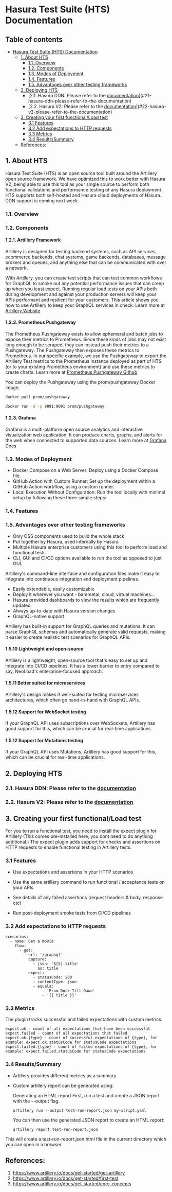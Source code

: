 # Hasura Test Suite (HTS) Documentation

## Table of contents

- [Hasura Test Suite (HTS) Documentation](#hasura-test-suite-hts-documentation)
  - [1. About HTS](#1-about-hts)
    - [1.1. Overview](#11-overview)
    - [1.2. Components](#12-components)
    - [1.3. Modes of Deployment](#13-modes-of-deployment)
    - [1.4. Features](#14-features)
    - [1.5. Advantages over other testing frameworks](#15-advantages-over-other-testing-frameworks)
  - [2. Deploying HTS](#2-deploying-hts)
    - [2.1. Hasura DDN: Please refer to the [documentation]()](#21-hasura-ddn-please-refer-to-the-documentation)
    - [2.2. Hasura V2: Please refer to the [documentation]()](#22-hasura-v2-please-refer-to-the-documentation)
  - [3. Creating your first functional/Load test](#3-creating-your-first-functionalload-test)
    - [3.1 Features](#31-features)
    - [3.2 Add expectations to HTTP requests](#32-add-expectations-to-http-requests)
    - [3.3 Metrics](#33-metrics)
    - [3.4 Results/Summary](#34-resultssummary)
  - [References:](#references)



## 1. About HTS

Hasura Test Suite (HTS) is an open source tool built around the Artillery open source framework. We have optimized this to work better with Hasura V2, being able to use this tool as your single source to perform both functional validations and performance testing of any Hasura deployment. HTS supports both self-hosted and Hasura cloud deployments of Hasura. DDN support is coming next week.

### 1.1. Overview

### 1.2. Components

#### 1.2.1. Artillery Framework
Artillery is designed for testing backend systems, such as API services, ecommerce backends, chat systems, game backends, databases, message brokers and queues, and anything else that can be communicated with over a network.

With Artillery, you can create test scripts that can test common workflows for GraphQL to smoke out any potential performance issues that can creep up when you least expect. Running regular load tests on your APIs both during development and against your production servers will keep your APIs performant and resilient for your customers. This article shows you how to use Artillery to keep your GraphQL services in check. Learn more at [Artillery Website](https://www.artillery.io/docs)

#### 1.2.2. Prometheus Pushgateway
The Prometheus Pushgateway exists to allow ephemeral and batch jobs to expose their metrics to Prometheus. Since these kinds of jobs may not exist long enough to be scraped, they can instead push their metrics to a Pushgateway. The Pushgateway then exposes these metrics to Prometheus. In our specific example, we use the Pushgateway to export the Artillery Test metrics to the Prometheus instance deployed as part of HTS (or to your existing Prometheus environment) and use these metrics to create charts. Learn more at [Prometheus Pushgateway Github](https://github.com/prometheus/pushgateway)

You can deploy the Pushgateway using the prom/pushgateway Docker image.

```sh
docker pull prom/pushgateway

docker run -d -p 9091:9091 prom/pushgateway
```

#### 1.2.3. Grafana

Grafana is a multi-platform open source analytics and interactive visualization web application. It can produce charts, graphs, and alerts for the web when connected to supported data sources. Learn more at [Grafana Docs](https://grafana.com/docs/grafana/latest/)


### 1.3. Modes of Deployment
- Docker Compose on a Web Server: Deploy using a Docker Compose file.
- GitHub Action with Custom Runner: Set up the deployment within a GitHub Action workflow, using a custom runner.
- Local Execution Without Configuration: Run the tool locally with minimal setup by following these three simple steps:

### 1.4. Features

### 1.5. Advantages over other testing frameworks
* Only OSS components used to build the whole stack
* Put together by Hasura, used internally by Hasura
* Multiple Hasura enterprise customers using this tool to perform load and functional tests
* CLI, GUI and CI/CD options available to run the tool as opposed to just GUI.

Artillery's command-line interface and configuration files make it easy to integrate into continuous integration and deployment pipelines.
* Easily extendable, easily customizable
* Deploy it wherever you want - baremetal, cloud, virtual machines...
* Hasura provided dashboards to view the results which are frequently updated.
* Always up-to-date with Hasura version changes
* GraphQL-native support

Artillery has built-in support for GraphQL queries and mutations. It can parse GraphQL schemas and automatically generate valid requests, making it easier to create realistic test scenarios for GraphQL APIs.
#### 1.5.10 Lightweight and open-source

Artillery is a lightweight, open-source tool that's easy to set up and integrate into CI/CD pipelines. It has a lower barrier to entry compared to say, NeoLoad's enterprise-focused approach.
#### 1.5.11 Better suited for microservices

Artillery's design makes it well-suited for testing microservices architectures, which often go hand-in-hand with GraphQL APIs.
#### 1.5.12 Support for WebSocket testing

If your GraphQL API uses subscriptions over WebSockets, Artillery has good support for this, which can be crucial for real-time applications.

#### 1.5.12 Support for Mutations testing

If your GraphQL API uses Mutations, Artillery has good support for this, which can be crucial for real-time applications.


## 2. Deploying HTS

### 2.1. Hasura DDN: Please refer to the [documentation]()


### 2.2. Hasura V2: Please refer to the [documentation]()


## 3. Creating your first functional/Load test

For you to run a functional test, you need to install the expect plugin for Artillery (This comes pre-installed here, you dont need to do anything additional.)
The expect plugin adds support for checks and assertions on HTTP requests to enable functional testing in Artillery tests.
### 3.1 Features
* Use expectations and assertions in your HTTP scenarios

* Use the same artillery command to run functional / acceptance tests on your APIs

* See details of any failed assertions (request headers & body, response etc)

* Run post-deployment smoke tests from CI/CD pipelines

### 3.2 Add expectations to HTTP requests
```
scenarios:
  - name: Get a movie
    flow:
      - get:
          url: '/graphql'
          capture:
            - json: '$[5].title'
              as: title
          expect:
            - statusCode: 200
            - contentType: json
            - equals:
                - 'From Dusk Till Dawn'
                - '{{ title }}'
```
### 3.3 Metrics

The plugin tracks successful and failed expectations with custom metrics.

```
expect.ok - count of all expectations that have been successful
expect.failed - count of all expectations that failed
expect.ok.{type} - count of successful expectations of {type}, for example: expect.ok.statusCode for statusCode expectations
expect.failed.{type} - count of failed expectations of {type}, for example: expect.failed.statusCode for statusCode expectations
```

### 3.4 Results/Summary

- Artillery provides different metrics as a summary
- Custom artillery report can be generated using: 

    Generating an HTML report
    First, run a test and create a JSON report with the --output flag.

    ```
    artillery run --output test-run-report.json my-script.yaml
    
    ```

    You can then use the generated JSON report to create an HTML report:
    
    ```
    artillery report test-run-report.json
    
    ```

This will create a test-run-report.json.html file in the current directory which you can open in a browser.


## References:
1. https://www.artillery.io/docs/get-started/get-artillery
2. https://www.artillery.io/docs/get-started/first-test
3. https://www.artillery.io/docs/get-started/core-concepts
